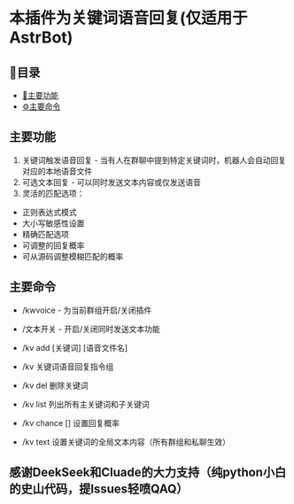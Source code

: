 # 本插件为关键词语音回复(仅适用于AstrBot)

## 📑目录

- [🌟主要功能](#main-features)
- [⚙️主要命令](#main-commands)

## <a id= "main-features">主要功能</a>

1. 关键词触发语音回复 - 当有人在群聊中提到特定关键词时，机器人会自动回复对应的本地语音文件
2. 可选文本回复 - 可以同时发送文本内容或仅发送语音
3. 灵活的匹配选项：

- 正则表达式模式
- 大小写敏感性设置
- 精确匹配选项
- 可调整的回复概率
- 可从源码调整模糊匹配的概率

## <a id= "main-commands">主要命令</a>

- /kwvoice - 为当前群组开启/关闭插件

- /文本开关 - 开启/关闭同时发送文本功能

- /kv add [关键词] [语音文件名] 

- /kv 关键词语音回复指令组

- /kv del 删除关键词

- /kv list 列出所有主关键词和子关键词

- /kv chance [] 设置回复概率 

- /kv text 设置关键词的全局文本内容（所有群组和私聊生效）

## 感谢DeekSeek和Cluade的大力支持（纯python小白的史山代码，提lssues轻喷QAQ）
